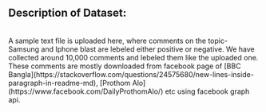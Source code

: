 ## Description of Dataset:
<br />
A sample text file is uploaded here, where comments on the topic- Samsung and Iphone blast are lebeled either positive or negative.
We have collected around 10,000 comments and lebeled them like the uploaded one. These comments are mostly downloaded from facebook page of [BBC Bangla](https://stackoverflow.com/questions/24575680/new-lines-inside-paragraph-in-readme-md), [Prothom Alo](https://www.facebook.com/DailyProthomAlo/) etc using facebook graph api.<br />
